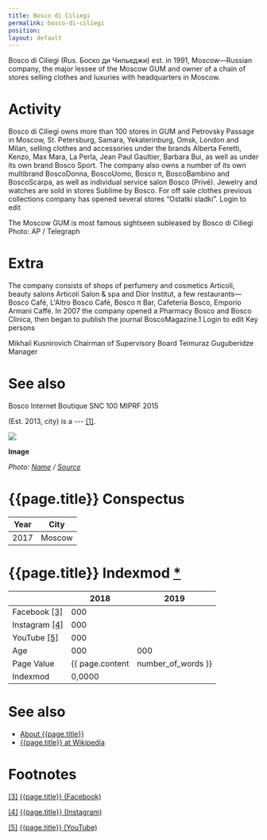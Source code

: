 ```yaml
---
title: Bosco di Ciliegi
permalink: bosco-di-ciliegi
position:
layout: default
---
```

Bosco di Ciliegi (Rus. Боско ди Чильеджи) est. in 1991, Moscow—Russian company, the major lessee of the Moscow GUM and owner of a chain of stores selling clothes and luxuries with headquarters in Moscow.


# Activity

Bosco di Ciliegi owns more than 100 stores in GUM and Petrovsky Passage in Moscow, St. Petersburg, Samara, Yekaterinburg, Omsk, London and Milan, selling clothes and accessories under the brands Alberta Feretti, Kenzo, Max Mara, La Perla, Jean Paul Gaultier, Barbara Bui, as well as under its own brand Bosco Sport. The company also owns a number of its own multibrand BoscoDonna, BoscoUomo, Bosco π, BoscoBambino and BoscoScarpa, as well as individual service salon Bosco (Privé). Jewelry and watches are sold in stores Sublime by Bosco. For off sale clothes previous collections company has opened several stores  “Ostatki sladki”. Login to edit



The Moscow GUM is most famous sightseen subleased by Bosco di Ciliegi
Photo: AP / Telegraph

# Extra

The company consists of shops of perfumery and cosmetics Articoli, beauty salons Articoli Salon & spa and Dior Institut, a few restaurants—Bosco Café, L'Altro Bosco Café, Bosco π Bar, Cafeteria Bosco, Emporio Armani Caffé. In 2007 the company opened a Pharmacy Bosco and Bosco Clinica, then began to publish the journal BoscoMagazine.1 Login to edit
Key persons

Mikhail Kusnirovich	 Chairman of Supervisory Board
Teimuraz Guguberidze	 Manager

# See also
Bosco Internet Boutique
SNC 100 MIPRF 2015

(Est. 2013, city) is a --- <span id="a1">[\[1\]](#f1)</span>.

![](/encyclopedia/images/{{page.permalink}}.jpg)

**Image**

*Photo: [Name](index) / [Source](index)*

# {{page.title}} Conspectus

|Year|City|
|-|-|
|2017|Moscow|

# {{page.title}} Indexmod [*](indexmod)

||2018|2019|
|-|-|-|
|Facebook <span id="a3">[\[3\]](#f3)</span>|000||
|Instagram <span id="a4">[\[4\]](#f4)</span>|000||
|YouTube <span id="a5">[\[5\]](#f5)</span>|000||
|Age|000|000|
|Page Value|{{ page.content | number_of_words }}||
|Indexmod|0,0000||

# See also

+ [About {{page.title}}](index)
+ [{{page.title}} at Wikipedia](index)

# Footnotes

[[3]](#a3) <span id="f3"></span> [{{page.title}} (Facebook)](index)

[[4]](#a4) <span id="f4"></span> [{{page.title}} (Instagram)](index)

[[5]](#a5) <span id="f5"></span> [{{page.title}} (YouTube)](index)
